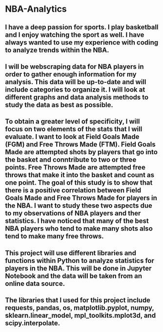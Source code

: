 # NBA-Analytics

## I have a deep passion for sports. I play basketball and I enjoy watching the sport as well. I have always wanted to use my experience with coding to analyze trends within the NBA.

## I will be webscraping data for NBA players in order to gather enough information for my analysis. This data will be up-to-date and will include categories to organize it. I will look at different graphs and data analysis methods to study the data as best as possible.

## To obtain a greater level of specificity, I will focus on two elements of the stats that I will evaluate. I want to look at Field Goals Made (FGM) and Free Throws Made (FTM). Field Goals Made are attempted shots by players that go into the basket and conntribute to two or three points. Free Throws Made are attempted free throws that make it into the basket and count as one point. The goal of this study is to show that there is a positive correlation between Field Goals Made and Free Throws Made for players in the NBA. I want to study these two aspects due to my observations of NBA players and ther statistics. I have noticed that many of the best NBA players who tend to make many shots also tend to make many free throws.

## This project will use different libraries and functions within Python to analyze statistics for players in the NBA. This will be done in Jupyter Notebook and the data will be taken from an online data source.

## The libraries that I used for this project include requests, pandas, os, matplotlib.pyplot, numpy, sklearn.linear_model, mpl_toolkits.mplot3d, and scipy.interpolate.
